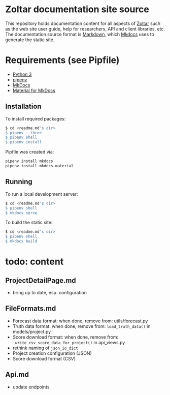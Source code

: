 # Zoltar documentation site source

This repository holds documentation content for all aspects of [Zoltar](https://www.zoltardata.com/) such as the web
site user guide, help for researchers, API and client libraries, etc. The documentation source format is 
[Markdown](https://python-markdown.github.io/), which [Mkdocs](https://www.mkdocs.org/) uses to generate the static
site.


# Requirements (see Pipfile)
- [Python 3](http://install.python-guide.org)
- [pipenv](https://docs.pipenv.org/)
- [MkDocs](https://www.mkdocs.org/)
- [Material for MkDocs](https://squidfunk.github.io/mkdocs-material/)


## Installation
To install required packages:
```bash
$ cd <readme.md's dir>
$ pipenv --three
$ pipenv shell
$ pipenv install
```

Pipfile was created via:
```bash
pipenv install mkdocs
pipenv install mkdocs-material
```

## Running
To run a local development server:
```bash
$ cd <readme.md's dir>
$ pipenv shell
$ mkdocs serve
```

To build the static site:
```bash
$ cd <readme.md's dir>
$ pipenv shell
$ mkdocs build
```


# todo: content
## ProjectDetailPage.md
- bring up to date, esp. configuration

## FileFormats.md
- Forecast data format: when done, remove from: utils/forecast.py
- Truth data format: when done, remove from: `load_truth_data()` in models/project.py
- Score download format: when done, remove from: `_write_csv_score_data_for_project()` in api_views.py
- rethink naming of `json_io_dict`
- Project creation configuration (JSON)
- Score download format (CSV)

## Api.md
- update endpoints

